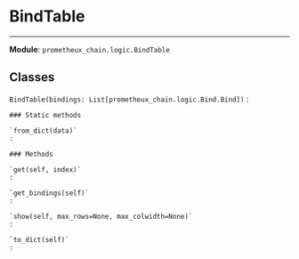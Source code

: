 # BindTable

---
**Module**: `prometheux_chain.logic.BindTable`

Classes
-------

`BindTable(bindings: List[prometheux_chain.logic.Bind.Bind])`
:   

    ### Static methods

    `from_dict(data)`
    :

    ### Methods

    `get(self, index)`
    :

    `get_bindings(self)`
    :

    `show(self, max_rows=None, max_colwidth=None)`
    :

    `to_dict(self)`
    :